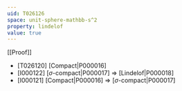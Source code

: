 ```yaml
---
uid: T026126
space: unit-sphere-mathbb-s^2
property: lindelof
value: true
---
```

[[Proof]]

* [T026120] [Compact|P000016]
* [I000122] [$\sigma$-compact|P000017] => [Lindelof|P000018]
* [I000121] [Compact|P000016] => [$\sigma$-compact|P000017]

